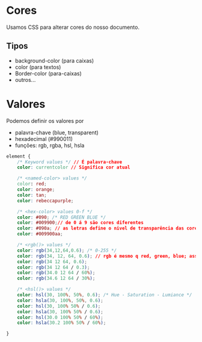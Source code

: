# Cores

Usamos CSS para alterar cores do nosso documento.

## Tipos

* background-color (para caixas)
* color (para textos)
* Border-color (para-caixas)
* outros...

# Valores

Podemos definir os valores por

* palavra-chave (blue, transparent)
* hexadecimal (#990011)
* funções: rgb, rgba, hsl, hsla

```css
element {
    /* Keyword values */ // É palavra-chave
    color: currentcolor // Significa cor atual

    /* <named-color> values */
    color: red;
    color: orange;
    color: tan;
    color: rebeccapurple;

    /* <hex-color> values 0-f */
    color: #090; /* RED GREEN BLUE */
    color: #009900;// de 0 á 9 são cores diferentes
    color: #090a; // as letras define o nivel de transparência das cores 
    color: #009900aa;

    /* <rgb()> values */
    color: rgb(34,12,64,0.6); /* 0-255 */
    color: rgb(34, 12, 64, 0.6); // rgb é mesmo q red, green, blue; assim fica rgb.
    color: rgb(34 12 64, 0.6);
    color: rgb(34 12 64 / 0.3);
    color: rgb(34.0 12 64 / 60%);
    color: rgb(34.6 12 64 / 30%);

    /* <hsl()> values */
    color: hsl(30, 100%, 50%, 0.6); /* Hue - Saturation - Lumiance */
    color: hsla(30, 100%, 50%, 0.6);
    color: hsl(30, 100% 50% / 0.6);
    color: hsla(30, 100% 50% / 0.6);
    color: hsl(30.0 100% 50% / 60%);
    color: hsla(30.2 100% 50% / 60%);

}